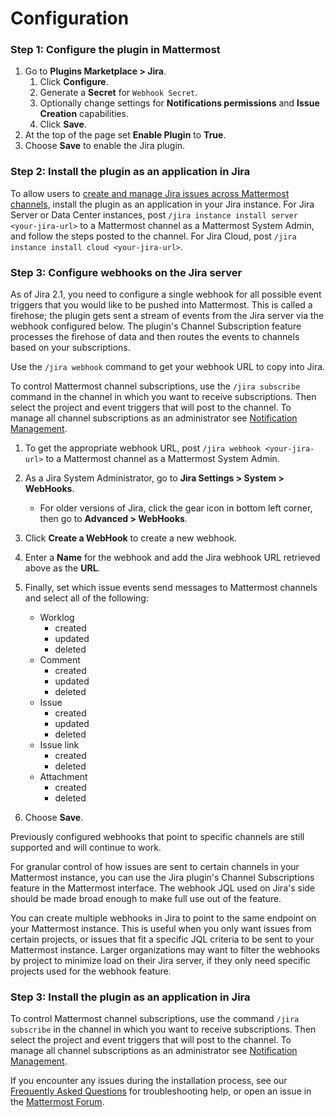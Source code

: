 # Configuration

### Step 1: Configure the plugin in Mattermost

1. Go to **Plugins Marketplace > Jira**.
   1. Click **Configure**.
   2. Generate a **Secret** for `Webhook Secret`.
   3. Optionally change settings for **Notifications permissions** and **Issue Creation** capabilities.
   4. Click **Save**.
2. At the top of the page set **Enable Plugin** to **True**.
3. Choose **Save** to enable the Jira plugin.

### Step 2: Install the plugin as an application in Jira

To allow users to [create and manage Jira issues across Mattermost channels](../end-user-guide/using-jira-commands.md), install the plugin as an application in your Jira instance. For Jira Server or Data Center instances, post `/jira instance install server <your-jira-url>` to a Mattermost channel as a Mattermost System Admin, and follow the steps posted to the channel. For Jira Cloud, post `/jira instance install cloud <your-jira-url>`.

### Step 3: Configure webhooks on the Jira server

As of Jira 2.1, you need to configure a single webhook for all possible event triggers that you would like to be pushed into Mattermost. This is called a firehose; the plugin gets sent a stream of events from the Jira server via the webhook configured below. The plugin's Channel Subscription feature processes the firehose of data and then routes the events to channels based on your subscriptions.

Use the `/jira webhook` command to get your webhook URL to copy into Jira.

To control Mattermost channel subscriptions, use the `/jira subscribe` command in the channel in which you want to receive subscriptions. Then select the project and event triggers that will post to the channel. To manage all channel subscriptions as an administrator see [Notification Management](../administrator-guide/notification-management.md).


1. To get the appropriate webhook URL, post `/jira webhook <your-jira-url>` to a Mattermost channel as a Mattermost System Admin.
2. As a Jira System Administrator, go to **Jira Settings > System > WebHooks**.
   * For older versions of Jira, click the gear icon in bottom left corner, then go to **Advanced > WebHooks**.
3. Click **Create a WebHook** to create a new webhook. 
4. Enter a **Name** for the webhook and add the Jira webhook URL retrieved above as the **URL**.
5. Finally, set which issue events send messages to Mattermost channels and select all of the following:
   * Worklog
      * created
      * updated
      * deleted
   * Comment
      * created
      * updated
      * deleted
   * Issue
      * created
      * updated
      * deleted
   * Issue link
      * created
      * deleted
   * Attachment
      * created
      * deleted

6. Choose **Save**.

Previously configured webhooks that point to specific channels are still supported and will continue to work.

For granular control of how issues are sent to certain channels in your Mattermost instance, you can use the Jira plugin's Channel Subscriptions feature in the Mattermost interface. The webhook JQL used on Jira's side should be made broad enough to make full use out of the feature.

You can create multiple webhooks in Jira to point to the same endpoint on your Mattermost instance. This is useful when you only want issues from certain projects, or issues that fit a specific JQL criteria to be sent to your Mattermost instance. Larger organizations may want to filter the webhooks by project to minimize load on their Jira server, if they only need specific projects used for the webhook feature.

### Step 3: Install the plugin as an application in Jira

To control Mattermost channel subscriptions, use the command `/jira subscribe` in the channel in which you want to receive subscriptions. Then select the project and event triggers that will post to the channel. To manage all channel subscriptions as an administrator see [Notification Management](../admininstrator-guide/notification-management.md).

If you encounter any issues during the installation process, see our [Frequently Asked Questions](../administrator-guide/frequently-asked-questions-faq.md) for troubleshooting help, or open an issue in the [Mattermost Forum](http://forum.mattermost.org).
